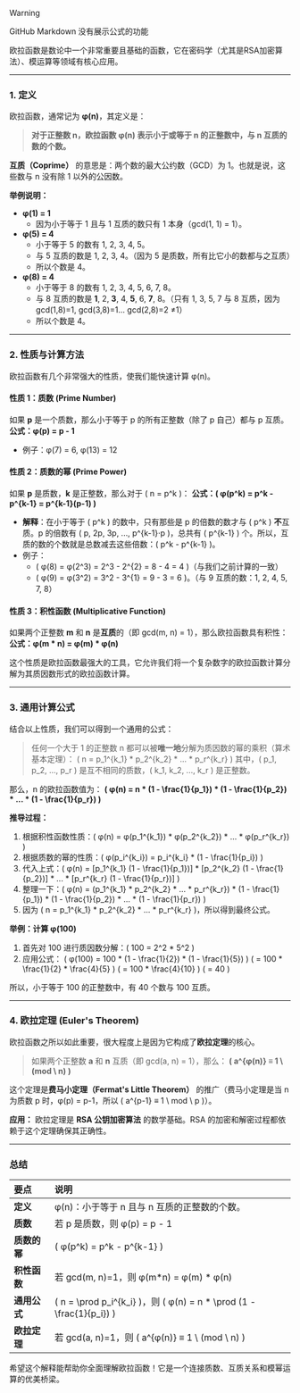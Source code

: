 > [!WARNING]
>
> GitHub Markdown 没有展示公式的功能

欧拉函数是数论中一个非常重要且基础的函数，它在密码学（尤其是RSA加密算法）、模运算等领域有核心应用。

---

### 1. 定义

欧拉函数，通常记为 **φ(n)**，其定义是：

> **对于正整数 n，欧拉函数 φ(n) 表示小于或等于 n 的正整数中，与 n 互质的数的个数。**

**互质（Coprime）** 的意思是：两个数的最大公约数（GCD）为 1。也就是说，这些数与 n 没有除 1 以外的公因数。

**举例说明：**

*   **φ(1) = 1**
    *   因为小于等于 1 且与 1 互质的数只有 1 本身（gcd(1, 1) = 1）。
*   **φ(5) = 4**
    *   小于等于 5 的数有 1, 2, 3, 4, 5。
    *   与 5 互质的数是 1, 2, 3, 4。（因为 5 是质数，所有比它小的数都与之互质）
    *   所以个数是 4。
*   **φ(8) = 4**
    *   小于等于 8 的数有 1, 2, 3, 4, 5, 6, 7, 8。
    *   与 8 互质的数是 **1**, 2, **3**, 4, **5**, 6, **7**, 8。（只有 1, 3, 5, 7 与 8 互质，因为 gcd(1,8)=1, gcd(3,8)=1... gcd(2,8)=2 ≠1）
    *   所以个数是 4。

---

### 2. 性质与计算方法

欧拉函数有几个非常强大的性质，使我们能快速计算 φ(n)。

#### **性质 1：质数 (Prime Number)**

如果 **p** 是一个质数，那么小于等于 p 的所有正整数（除了 p 自己）都与 p 互质。
**公式：φ(p) = p - 1**

*   例子：φ(7) = 6, φ(13) = 12

#### **性质 2：质数的幂 (Prime Power)**

如果 **p** 是质数，**k** 是正整数，那么对于 \( n = p^k \)：
**公式：\( φ(p^k) = p^k - p^{k-1} = p^{k-1}(p-1) \)**

*   **解释**：在小于等于 \( p^k \) 的数中，只有那些是 p 的倍数的数才与 \( p^k \) **不**互质。p 的倍数有 \( p, 2p, 3p, ..., p^{k-1}·p \)，总共有 \( p^{k-1} \) 个。所以，互质的数的个数就是总数减去这些倍数：\( p^k - p^{k-1} \)。
*   例子：
    *   \( φ(8) = φ(2^3) = 2^3 - 2^{2} = 8 - 4 = 4 \)（与我们之前计算的一致）
    *   \( φ(9) = φ(3^2) = 3^2 - 3^{1} = 9 - 3 = 6 \)。（与 9 互质的数：1, 2, 4, 5, 7, 8）

#### **性质 3：积性函数 (Multiplicative Function)**

如果两个正整数 **m** 和 **n** 是**互质**的（即 gcd(m, n) = 1），那么欧拉函数具有积性：
**公式：φ(m * n) = φ(m) * φ(n)**

这个性质是欧拉函数最强大的工具，它允许我们将一个复杂数字的欧拉函数计算分解为其质因数形式的欧拉函数计算。

---

### 3. 通用计算公式

结合以上性质，我们可以得到一个通用的公式：

> 任何一个大于 1 的正整数 n 都可以被**唯一地**分解为质因数的幂的乘积（算术基本定理）：
> \( n = p_1^{k_1} * p_2^{k_2} * ... * p_r^{k_r} \)
> 其中，\( p_1, p_2, ..., p_r \) 是互不相同的质数，\( k_1, k_2, ..., k_r \) 是正整数。

那么，n 的欧拉函数值为：
**\( φ(n) = n * (1 - \frac{1}{p_1}) * (1 - \frac{1}{p_2}) * ... * (1 - \frac{1}{p_r}) \)**

**推导过程：**
1.  根据积性函数性质：\( φ(n) = φ(p_1^{k_1}) * φ(p_2^{k_2}) * ... * φ(p_r^{k_r}) \)
2.  根据质数的幂的性质：\( φ(p_i^{k_i}) = p_i^{k_i} * (1 - \frac{1}{p_i}) \)
3.  代入上式：\( φ(n) = [p_1^{k_1} (1 - \frac{1}{p_1})] * [p_2^{k_2} (1 - \frac{1}{p_2})] * ... * [p_r^{k_r} (1 - \frac{1}{p_r})] \)
4.  整理一下：\( φ(n) = (p_1^{k_1} * p_2^{k_2} * ... * p_r^{k_r}) * (1 - \frac{1}{p_1}) * (1 - \frac{1}{p_2}) * ... * (1 - \frac{1}{p_r}) \)
5.  因为 \( n = p_1^{k_1} * p_2^{k_2} * ... * p_r^{k_r} \)，所以得到最终公式。

**举例：计算 φ(100)**

1.  首先对 100 进行质因数分解：\( 100 = 2^2 * 5^2 \)
2.  应用公式：
    \( φ(100) = 100 * (1 - \frac{1}{2}) * (1 - \frac{1}{5}) \)
    \( = 100 * \frac{1}{2} * \frac{4}{5} \)
    \( = 100 * \frac{4}{10} \)
    \( = 40 \)

所以，小于等于 100 的正整数中，有 40 个数与 100 互质。

---

### 4. 欧拉定理 (Euler's Theorem)

欧拉函数之所以如此重要，很大程度上是因为它构成了**欧拉定理**的核心。

> 如果两个正整数 **a** 和 **n** 互质（即 gcd(a, n) = 1），那么：
> **\( a^{φ(n)} ≡ 1 \ (mod \ n) \)**

这个定理是**费马小定理（Fermat's Little Theorem）** 的推广（费马小定理是当 n 为质数 p 时，φ(p) = p-1，所以 \( a^{p-1} ≡ 1 \ mod \ p \)）。

**应用：**
欧拉定理是 **RSA 公钥加密算法** 的数学基础。RSA 的加密和解密过程都依赖于这个定理确保其正确性。

---

### 总结

| 要点 | 说明 |
| :--- | :--- |
| **定义** | φ(n)：小于等于 n 且与 n 互质的正整数的个数。 |
| **质数** | 若 p 是质数，则 φ(p) = p - 1 |
| **质数的幂** | \( φ(p^k) = p^k - p^{k-1} \) |
| **积性函数** | 若 gcd(m, n)=1，则 φ(m*n) = φ(m) * φ(n) |
| **通用公式** | \( n = \prod p_i^{k_i} \)，则 \( φ(n) = n * \prod (1 - \frac{1}{p_i}) \) |
| **欧拉定理** | 若 gcd(a, n)=1，则 \( a^{φ(n)} ≡ 1 \ (mod \ n) \) |

希望这个解释能帮助你全面理解欧拉函数！它是一个连接质数、互质关系和模幂运算的优美桥梁。
